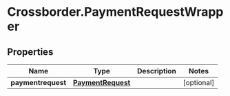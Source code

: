 # Crossborder.PaymentRequestWrapper

## Properties

Name | Type | Description | Notes
------------ | ------------- | ------------- | -------------
**paymentrequest** | [**PaymentRequest**](PaymentRequest.md) |  | [optional] 


